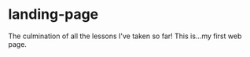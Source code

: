 # landing-page
The culmination of all the lessons I've taken so far!  This is...my first web page.  
